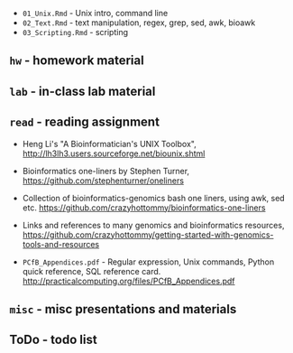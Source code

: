 - `01_Unix.Rmd` - Unix intro, command line
- `02_Text.Rmd` - text manipulation, regex, grep, sed, awk, bioawk
- `03_Scripting.Rmd` - scripting

## `hw` - homework material

## `lab` - in-class lab material

## `read` - reading assignment

- Heng Li's "A Bioinformatician's UNIX Toolbox", http://lh3lh3.users.sourceforge.net/biounix.shtml

- Bioinformatics one-liners by Stephen Turner, https://github.com/stephenturner/oneliners

- Collection of bioinformatics-genomics bash one liners, using awk, sed etc. https://github.com/crazyhottommy/bioinformatics-one-liners

- Links and references to many genomics and bioinformatics resources, https://github.com/crazyhottommy/getting-started-with-genomics-tools-and-resources

- `PCfB_Appendices.pdf` - Regular expression, Unix commands, Python quick reference, SQL reference card. http://practicalcomputing.org/files/PCfB_Appendices.pdf

## `misc` - misc presentations and materials

## ToDo - todo list


